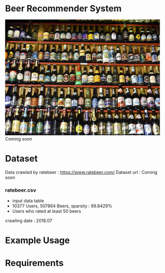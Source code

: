 # Beer Recommender System
![ex_screenshot](./img/beer_header.jpg)
Coming soon

# Dataset
Data crawled by ratebeer : https://www.ratebeer.com/
Dataset url : Coming soon

### ratebeer.csv
- input data table
- 10377 Users,  507864 Beers, sparsity : 99.8429%
- Users who rated at least 50 beers

crawling date : 2018.07

# Example Usage

# Requirements
